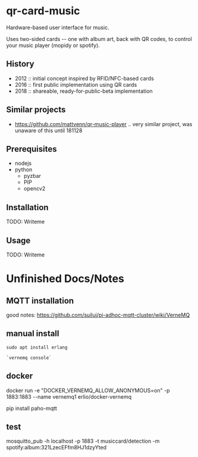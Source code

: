# qr-card-music

Hardware-based user interface for music.

Uses two-sided cards -- one with album art, back with QR codes, to control your music player (mopidy or spotify).

## History

- 2012 :: initial concept inspired by RFID/NFC-based cards
- 2016 :: first public implementation using QR cards
- 2018 :: shareable, ready-for-public-beta implementation

## Similar projects

- https://github.com/mattvenn/qr-music-player .. very similar project, was unaware of this until 181128

## Prerequisites

  * nodejs
  * python
    * pyzbar
    * PIP
    * opencv2

## Installation

TODO: Writeme

## Usage

TODO: Writeme


# Unfinished Docs/Notes

## MQTT installation

good notes: https://github.com/suiluj/pi-adhoc-mqtt-cluster/wiki/VerneMQ

## manual install

```
sudo apt install erlang

`vernemq console`
```

## docker

docker run -e "DOCKER_VERNEMQ_ALLOW_ANONYMOUS=on" -p 1883:1883 --name vernemq1 erlio/docker-vernemq


pip install paho-mqtt

## test 
mosquitto_pub -h localhost -p 1883 -t musiccard/detection -m spotify:album:321LzecEFfm8HJ1dzyYted
